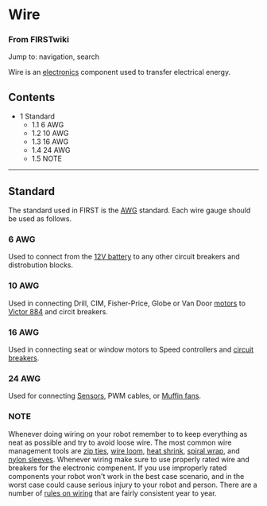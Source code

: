 # Wire

### From FIRSTwiki

Jump to: navigation, search

Wire is an [electronics](/index.php/Electronics_and_circuitry "Electronics and
circuitry" ) component used to transfer electrical energy.

## Contents

  * 1 Standard
    * 1.1 6 AWG
    * 1.2 10 AWG
    * 1.3 16 AWG
    * 1.4 24 AWG
    * 1.5 NOTE  
---  
  

## Standard

The standard used in FIRST is the [AWG](/index.php?title=AWG&action=edit "AWG"
) standard. Each wire gauge should be used as follows.


### 6 AWG

Used to connect from the [12V battery](/index.php/12V_battery "12V battery" )
to any other circuit breakers and distrobution blocks.


### 10 AWG

Used in connecting Drill, CIM, Fisher-Price, Globe or Van Door
[motors](/index.php/Motors "Motors" ) to [Victor 884](/index.php/Victor
"Victor" ) and circit breakers.


### 16 AWG

Used in connecting seat or window motors to Speed controllers and [circuit
breakers](/index.php/Circuit_breaker "Circuit breaker" ).


### 24 AWG

Used for connecting [Sensors](/index.php/Sensors "Sensors" ), PWM cables, or
[Muffin fans](/index.php/Muffin_fan "Muffin fan" ).


### NOTE

Whenever doing wiring on your robot remember to to keep everything as neat as
possible and try to avoid loose wire. The most common wire management tools
are [zip ties](/index.php?title=Zip_ties&action=edit "Zip ties" ), [wire
loom](/index.php?title=Wire_loom&action=edit "Wire loom" ), [heat
shrink](/index.php?title=Heat_shrink&action=edit "Heat shrink" ), [spiral
wrap](/index.php?title=Spiral_wrap&action=edit "Spiral wrap" ), and [nylon
sleeves](/index.php?title=Nylon_sleeves&action=edit "Nylon sleeves" ).
Whenever wiring make sure to use properly rated wire and breakers for the
electronic compenent. If you use improperly rated components your robot won't
work in the best case scenario, and in the worst case could cause serious
injury to your robot and person. There are a number of [rules on
wiring](/index.php?title=Rules_on_wiring&action=edit "Rules on wiring" ) that
are fairly consistent year to year.

